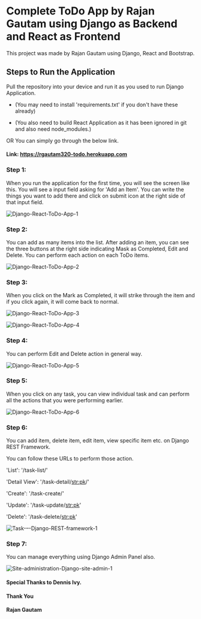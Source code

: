 # Complete ToDo App by Rajan Gautam using Django as Backend and React as Frontend

This project was made by Rajan Gautam using Django, React and Bootstrap.

## Steps to Run the Application

Pull the repository into your device and run it as you used to run Django Application.

- (You may need to install 'requirements.txt' if you don't have these already)

- (You also need to build React Application as it has been ignored in git and also need node_modules.)

OR You can simply go through the below link.

#### Link: https://rgautam320-todo.herokuapp.com

### Step 1:

When you run the application for the first time, you will see the screen like this. You will see a input field asking for 'Add an Item'. You can write the things you want to add there and click on submit icon at the right side of that input field.

![Django-React-ToDo-App-1](https://user-images.githubusercontent.com/71542496/117533030-0ed50300-b008-11eb-92ae-1ba00bc2471d.png)

### Step 2:

You can add as many items into the list. After adding an item, you can see the three buttons at the right side indicating Mask as Completed, Edit and Delete. You can perform each action on each ToDo items.

![Django-React-ToDo-App-2](https://user-images.githubusercontent.com/71542496/117566343-d3076f80-b0d3-11eb-9392-f75937f57ee0.png)

### Step 3:

When you click on the Mark as Completed, it will strike through the item and if you click again, it will come back to normal.

![Django-React-ToDo-App-3](https://user-images.githubusercontent.com/71542496/117566407-1bbf2880-b0d4-11eb-9597-bd44f39d6f90.png)

![Django-React-ToDo-App-4](https://user-images.githubusercontent.com/71542496/117566414-24affa00-b0d4-11eb-9410-484bec48e2f7.png)

### Step 4:

You can perform Edit and Delete action in general way.

![Django-React-ToDo-App-5](https://user-images.githubusercontent.com/71542496/117566445-4ad59a00-b0d4-11eb-89ee-18e915a5a8df.png)

### Step 5:

When you click on any task, you can view individual task and can perform all the actions that you were performing earlier.

![Django-React-ToDo-App-6](https://user-images.githubusercontent.com/71542496/117566506-925c2600-b0d4-11eb-963a-2b5e9299c8e4.png)

### Step 6:

You can add item, delete item, edit item, view specific item etc. on Django REST Framework.

You can follow these URLs to perform those action.

'List': '/task-list/'

'Detail View': '/task-detail/<str:pk>/'

'Create': '/task-create/'

'Update': '/task-update/<str:pk>'

'Delete': '/task-delete/<str:pk>'

![Task-–-Django-REST-framework-1](https://user-images.githubusercontent.com/71542496/117534009-409c9880-b00d-11eb-9bae-3f7ea2bc6a9e.png)

### Step 7:

You can manage everything using Django Admin Panel also.

![Site-administration-Django-site-admin-1](https://user-images.githubusercontent.com/71542496/117533304-b141b600-b009-11eb-9a0c-44b67268abb7.png)

#### Special Thanks to Dennis Ivy.

#### Thank You

#### Rajan Gautam
